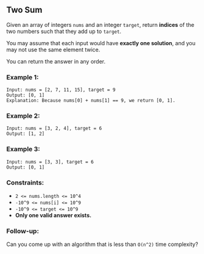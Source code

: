 ## Two Sum

Given an array of integers `nums` and an integer `target`, return **indices** of the two numbers such that they add up to `target`.

You may assume that each input would have **exactly one solution**, and you may not use the same element twice.

You can return the answer in any order.

### Example 1:

```text
Input: nums = [2, 7, 11, 15], target = 9
Output: [0, 1]
Explanation: Because nums[0] + nums[1] == 9, we return [0, 1].
```

### Example 2:

```text
Input: nums = [3, 2, 4], target = 6
Output: [1, 2]
```

### Example 3:

```text
Input: nums = [3, 3], target = 6
Output: [0, 1]
```

### Constraints:

- `2 <= nums.length <= 10^4`
- `-10^9 <= nums[i] <= 10^9`
- `-10^9 <= target <= 10^9`
- **Only one valid answer exists.**

### Follow-up:

Can you come up with an algorithm that is less than `O(n^2)` time complexity?
